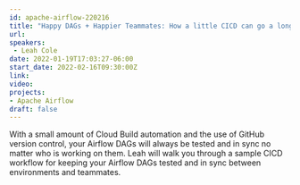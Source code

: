 ```yaml
---
id: apache-airflow-220216
title: "Happy DAGs + Happier Teammates: How a little CICD can go a long way"
url: 
speakers:
 - Leah Cole
date: 2022-01-19T17:03:27-06:00
start_date: 2022-02-16T09:30:00Z
link:  
video: 
projects: 
- Apache Airflow
draft: false
---
```


With a small amount of Cloud Build automation and the use of GitHub version control, your Airflow DAGs will always be tested and in sync no matter who is working on them. Leah will walk you through a sample CICD workflow for keeping your Airflow DAGs tested and in sync between environments and teammates. 